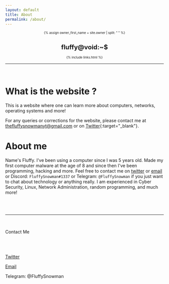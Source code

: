 ```yaml
---
layout: default
title: About
permalink: /about/
---
```


<head>
<link rel="apple-touch-icon" sizes="180x180" href="/apple-touch-icon.png">
<link rel="icon" type="image/png" sizes="32x32" href="/favicon-32x32.png">
<link rel="icon" type="image/png" sizes="16x16" href="/favicon-16x16.png">
<link rel="manifest" href="/site.webmanifest">
</head>

<header style="display: contents">
 <font size=1> 
  <div>
    <a style="text-decoration:none" href="{{ "/" | prepend: site.baseurl | replace: '//', '/' }}">
    {% assign owner_first_name = site.owner | split: " " %}
    <h1>fluffy@void:~$</h1>
    </a>
    <div class="header-links">
      {% include links.html %}
    </div>
  </div>
  </font> 
  <hr>
</header>

<br>


# What is the website ?

This is a website where one can learn more about computers, networks, operating systems and more!

For any queries or corrections for the website, please contact me at [thefluffysnowmanyt@gmail.com](mailto:thefluffysnowmanyt@gmail.com) or on [Twitter](https://twitter.com/FluffySnowmanYT){:target="\_blank"}.

# About me

Name's Fluffy. I've been using a computer since I was 5 years old. Made my first computer malware at the age of 8 and since then I've been programming, hacking and more. Feel free to contact me on [twitter](https://twitter.com/FluffySnowmanYT) or [email](mailto:thefluffysnowmanyt@gmail.com) or Discord: `FluffySnowman#1337` or Telegram: `@FluffySnowman` if you just want to chat about technology or anything really.
I am experienced in Cyber Security, Linux, Network Administration, random programming, and much more!

<br>

<footer>
  

  <br>
  <hr>
  <br>

Contact Me

<br><br>

<a href="https://twitter.com/FluffySnowmanYT" target="_blank">Twitter</a><p>      </p><a href="mailto:thefluffysnowmanyt@gmail.com" target="_blank">Email</a><p>    </p><p>Telegram: @FluffySnowman</p>

</footer>
